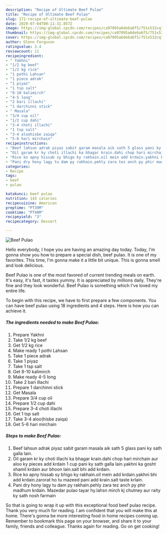 ```yaml
---
description: "Recipe of Ultimate Beef Pulao"
title: "Recipe of Ultimate Beef Pulao"
slug: 171-recipe-of-ultimate-beef-pulao
date: 2020-07-04T00:11:31.857Z
image: https://img-global.cpcdn.com/recipes/ca97095a6de6a6f5/751x532cq70/beef-pulao-recipe-main-photo.jpg
thumbnail: https://img-global.cpcdn.com/recipes/ca97095a6de6a6f5/751x532cq70/beef-pulao-recipe-main-photo.jpg
cover: https://img-global.cpcdn.com/recipes/ca97095a6de6a6f5/751x532cq70/beef-pulao-recipe-main-photo.jpg
author: Glenn Ferguson
ratingvalue: 3.4
reviewcount: 11
recipeingredient:
- " Yakhni"
- "1/2 kg beef"
- "1/2 kg rice"
- "1 pothi Lahsan"
- "1 piece adrak"
- "1 piyaz"
- "1 tsp salt"
- "8-10 kalimirch"
- "4-5 long"
- "2 bari illachi"
- "1 darchinni stick"
- " Masala"
- "3/4 cup oil"
- "1/2 cup dahi"
- "3-4 choti illachi"
- "1 tsp salt"
- "3-4 aloohisbe zaiqa"
- "5-6 hari mirchain"
recipeinstructions:
- "Beef lahsun adrak piyaz sabit garam masala aik sath 5 glass pani ky sath galla lain."
- "Oil garam kr ky choti illachi ka bhagar krain.dahi chop hari mirchain aur aloo ky pieces add krdain 1 cup pani ky sath galla lain.yakhni ka gosht shamil krdain aur bhoon lain.salt bhi add krdain."
- "Rice ko apny hissab sy bhigo ky rakhain.oil mein add krdain.yakhni bhi add krdain.zarorat ho tu mazeed pani add krain.salt taste krlain."
- "Pani dry hony lagy tu dam py rakhain.pehly zara tez anch py phir madhum krdain. Mazedar pulao tayar hy.lahsn mirch kj chutney aur raity ky sath nosh farmain"
categories:
- Recipe
tags:
- beef
- pulao

katakunci: beef pulao 
nutrition: 143 calories
recipecuisine: American
preptime: "PT39M"
cooktime: "PT40M"
recipeyield: "3"
recipecategory: Dessert

---
```



![Beef Pulao](https://img-global.cpcdn.com/recipes/ca97095a6de6a6f5/751x532cq70/beef-pulao-recipe-main-photo.jpg)

Hello everybody, I hope you are having an amazing day today. Today, I'm gonna show you how to prepare a special dish, beef pulao. It is one of my favorites. This time, I'm gonna make it a little bit unique. This is gonna smell and look delicious.

Beef Pulao is one of the most favored of current trending meals on earth. It's easy, it's fast, it tastes yummy. It is appreciated by millions daily. They're fine and they look wonderful. Beef Pulao is something which I've loved my entire life.




To begin with this recipe, we have to first prepare a few components. You can have beef pulao using 18 ingredients and 4 steps. Here is how you can achieve it.

<!--inarticleads1-->

##### The ingredients needed to make Beef Pulao:

1. Prepare  Yakhni
1. Take 1/2 kg beef
1. Get 1/2 kg rice
1. Make ready 1 pothi Lahsan
1. Take 1 piece adrak
1. Take 1 piyaz
1. Take 1 tsp salt
1. Get 8-10 kalimirch
1. Make ready 4-5 long
1. Take 2 bari illachi
1. Prepare 1 darchinni stick
1. Get  Masala
1. Prepare 3/4 cup oil
1. Prepare 1/2 cup dahi
1. Prepare 3-4 choti illachi
1. Get 1 tsp salt
1. Take 3-4 aloo(hisbe zaiqa)
1. Get 5-6 hari mirchain




<!--inarticleads2-->

##### Steps to make Beef Pulao:

1. Beef lahsun adrak piyaz sabit garam masala aik sath 5 glass pani ky sath galla lain.
1. Oil garam kr ky choti illachi ka bhagar krain.dahi chop hari mirchain aur aloo ky pieces add krdain 1 cup pani ky sath galla lain.yakhni ka gosht shamil krdain aur bhoon lain.salt bhi add krdain.
1. Rice ko apny hissab sy bhigo ky rakhain.oil mein add krdain.yakhni bhi add krdain.zarorat ho tu mazeed pani add krain.salt taste krlain.
1. Pani dry hony lagy tu dam py rakhain.pehly zara tez anch py phir madhum krdain. Mazedar pulao tayar hy.lahsn mirch kj chutney aur raity ky sath nosh farmain




So that is going to wrap it up with this exceptional food beef pulao recipe. Thank you very much for reading. I am confident that you will make this at home. There's gonna be more interesting food in home recipes coming up. Remember to bookmark this page on your browser, and share it to your family, friends and colleague. Thanks again for reading. Go on get cooking!
